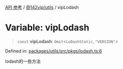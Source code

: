 [API 参考](../../../index.md) / [@142vip/utils](../index.md) / vipLodash

# Variable: vipLodash

> `const` **vipLodash**: `Omit`\<`LoDashStatic`, `"VERSION"`\>

Defined in: [packages/utils/src/pkgs/lodash.ts:6](https://github.com/142vip/core-x/blob/15d5bc9ef4bece78c0e60bdf074a2d245f625100/packages/utils/src/pkgs/lodash.ts#L6)

lodash的一些方法
